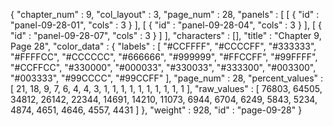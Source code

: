 {
  "chapter_num" : 9,
  "col_layout" : 3,
  "page_num" : 28,
  "panels" : [
    [
      {
        "id" : "panel-09-28-01",
        "cols" : 3
      }
    ],
    [
      {
        "id" : "panel-09-28-04",
        "cols" : 3
      }
    ],
    [
      {
        "id" : "panel-09-28-07",
        "cols" : 3
      }
    ]
  ],
  "characters" : [],
  "title" : "Chapter 9, Page 28",
  "color_data" : {
    "labels" : [
      "#CCFFFF",
      "#CCCCFF",
      "#333333",
      "#FFFFCC",
      "#CCCCCC",
      "#666666",
      "#999999",
      "#FFCCFF",
      "#99FFFF",
      "#CCFFCC",
      "#330000",
      "#000033",
      "#330033",
      "#333300",
      "#003300",
      "#003333",
      "#99CCCC",
      "#99CCFF"
    ],
    "page_num" : 28,
    "percent_values" : [
      21,
      18,
      9,
      7,
      6,
      4,
      4,
      3,
      1,
      1,
      1,
      1,
      1,
      1,
      1,
      1,
      1,
      1
    ],
    "raw_values" : [
      76803,
      64505,
      34812,
      26142,
      22344,
      14691,
      14210,
      11073,
      6944,
      6704,
      6249,
      5843,
      5234,
      4874,
      4651,
      4646,
      4557,
      4431
    ]
  },
  "weight" : 928,
  "id" : "page-09-28"
}
